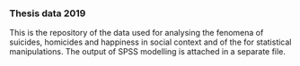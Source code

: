 ### Thesis data 2019

This is the repository of the data used for analysing the fenomena of suicides, homicides and happiness in social context and of the for statistical manipulations. The output of SPSS modelling is attached in a separate file.

